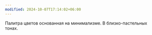 ```yaml
---
modified: 2024-10-07T17:14:02+06:00
---
```

Палитра цветов основанная на минимализме. В близко-пастельных тонах.
